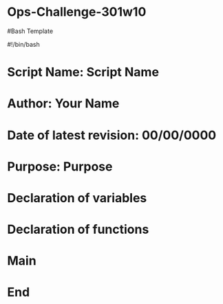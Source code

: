 # Ops-Challenge-301w10

#Bash Template

#!/bin/bash

# Script Name:                  Script Name
# Author:                       Your Name
# Date of latest revision:      00/00/0000
# Purpose:                      Purpose

# Declaration of variables

# Declaration of functions


# Main



# End
